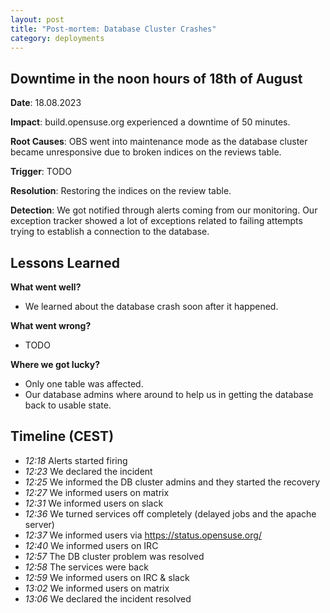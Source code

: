```yaml
---
layout: post
title: "Post-mortem: Database Cluster Crashes"
category: deployments
---
```


## Downtime in the noon hours of 18th of August


**Date**: 18.08.2023

**Impact**: build.opensuse.org experienced a downtime of 50 minutes.

**Root Causes**: OBS went into maintenance mode as the database cluster became unresponsive due to broken indices on the reviews table.

**Trigger**: TODO

**Resolution**: Restoring the indices on the review table.

**Detection**: We got notified through alerts coming from our monitoring. Our exception tracker
showed a lot of exceptions related to failing attempts trying to establish a connection to the database.

## Lessons Learned

**What went well?**

* We learned about the database crash soon after it happened.

**What went wrong?**

* TODO

**Where we got lucky?**

* Only one table was affected.
* Our database admins where around to help us in getting the database back to usable state.

## Timeline (CEST)

- *12:18* Alerts started firing
- *12:23* We declared the incident
- *12:25* We informed the DB cluster admins and they started the recovery
- *12:27* We informed users on matrix
- *12:31* We informed users on slack
- *12:36* We turned services off completely (delayed jobs and the apache server)
- *12:37* We informed users via https://status.opensuse.org/
- *12:40* We informed users on IRC
- *12:57* The DB cluster problem was resolved
- *12:58* The services were back
- *12:59* We informed users on IRC & slack
- *13:02* We informed users on matrix
- *13:06* We declared the incident resolved
